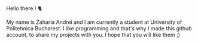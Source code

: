 Hello there ! 🐈

My name is Zaharia Andrei and I am currently a student at University of Politehnica Bucharest.
I like programming and that's why I made this github account, to share my projects with you.
I hope that you will like them ;)

<!--
**Asar247/Asar247** is a ✨ _special_ ✨ repository because its `README.md` (this file) appears on your GitHub profile.

Here are some ideas to get you started:

- 🔭 I’m currently working on ...
- 🌱 I’m currently learning ...
- 👯 I’m looking to collaborate on ...
- 🤔 I’m looking for help with ...
- 💬 Ask me about ...
- 📫 How to reach me: ...
- 😄 Pronouns: ...
- ⚡ Fun fact: ...
-->
